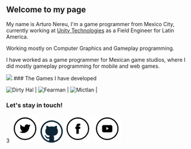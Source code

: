  <link rel="shortcut icon" type="image/x-icon" href="favicon.ico">
 
## Welcome to my page

My name is Arturo Nereu, I'm a game programmer from Mexico City, currently working at [Unity Technologies](unity3d.com) as a Field Engineer for Latin America.

Working mostly on Computer Graphics and Gameplay programming.

I have worked as a game programmer for Mexican game studios, where I did mostly gameplay programming for mobile and web games.


<img src="https://user-images.githubusercontent.com/263776/27237294-37b3599c-528e-11e7-9196-3c678a5f60e9.png">
### The Games I have developed

<img src="http://phynegames.com/assets/media/games/hal/logo_img.jpg" alt="Dirty Hal" width="205" height="150"> | <img src="http://phynegames.com/assets/media/games/fearman/logo_img.jpg" alt="Fearman" width="205" height="150">  | <img src="http://phynegames.com/assets/media/games/mictlan/logo_img.jpg" alt="Mictlan" width="205" height="150">  |

### Let's stay in touch!
3
<a href="https://twitter.com/arturonereu"> <img src="/images/social_icons/twitter.png" width="75" height="75" ></a>
<a href="https://github.com/ArturoNereu"> <img src="/images/social_icons/github.png" width="60" height="60"></a>
<a href="https://www.facebook.com/ArturoNereu"> <img src="/images/social_icons/facebook.png" width="75" height="75" ></a>
<a href="https://www.youtube.com/channel/UCQqs-jApbR28A2U6mSi9kyAu"> <img src="/images/social_icons/youtube.png" width="75" height="75"></a>



